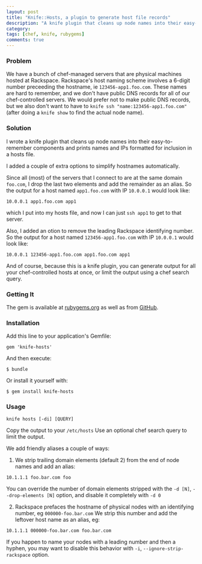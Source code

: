 ```yaml
---
layout: post
title: "Knife::Hosts, a plugin to generate host file records"
description: "A knife plugin that cleans up node names into their easy-to-remember components and prints names and IPs formatted for inclusion in a hosts file."
category: 
tags: [chef, knife, rubygems]
comments: true
---
```


### Problem
We have a bunch of chef-managed servers that are physical machines hosted at Rackspace. Rackspace's host naming scheme involves a 6-digit number preceeding the hostname, ie `123456-app1.foo.com`. These names are hard to remember, and we don't have public DNS records for all of our chef-controlled servers. We would prefer not to make public DNS records, but we also don't want to have to `knife ssh "name:123456-app1.foo.com"` (after doing a `knife show` to find the actual node name).

### Solution

I wrote a knife plugin that cleans up node names into their easy-to-remember components and prints names and IPs formatted for inclusion in a hosts file.

<!--more-->
I added a couple of extra options to simplify hostnames automatically.

Since all (most) of the servers that I connect to are at the same domain `foo.com`, I drop the last two elements and add the remainder as an alias. So the output for a host named `app1.foo.com` with IP `10.0.0.1` would look like:

```
10.0.0.1 app1.foo.com app1
```

which I put into my hosts file, and now I can just `ssh app1` to get to that server.

Also, I added an otion to remove the leading Rackspace identifying number. So the output for a host named `123456-app1.foo.com` with IP `10.0.0.1` would look like:

```
10.0.0.1 123456-app1.foo.com app1.foo.com app1
```

And of course, because this is a knife plugin, you can generate output for all your chef-controlled hosts at once, or limit the output using a chef search query.

### Getting It

The gem is available at [rubygems.org](https://rubygems.org/gems/knife-hosts) as well as from [GitHub](https://github.com/mgreensmith/knife-hosts).

### Installation

Add this line to your application's Gemfile:

    gem 'knife-hosts'

And then execute:

    $ bundle

Or install it yourself with:

    $ gem install knife-hosts

### Usage

```
knife hosts [-di] [QUERY]
```

Copy the output to your `/etc/hosts`
Use an optional chef search query to limit the output.

We add friendly aliases a couple of ways:

1. We strip trailing domain elements (default 2) from the end of node names and add an alias:

```
10.1.1.1 foo.bar.com foo
```
You can override the number of domain elements stripped with the `-d [N]`, `--drop-elements [N]` option, and disable it completely with `-d 0`

2. Rackspace prefaces the hostname of physical nodes with an identifying number, eg `000000-foo.bar.com`
We strip this number and add the leftover host name as an alias, eg:

```
10.1.1.1 000000-foo.bar.com foo.bar.com
```
If you happen to name your nodes with a leading number and then a hyphen, you may want to disable this behavior with `-i`, `--ignore-strip-rackspace` option.
